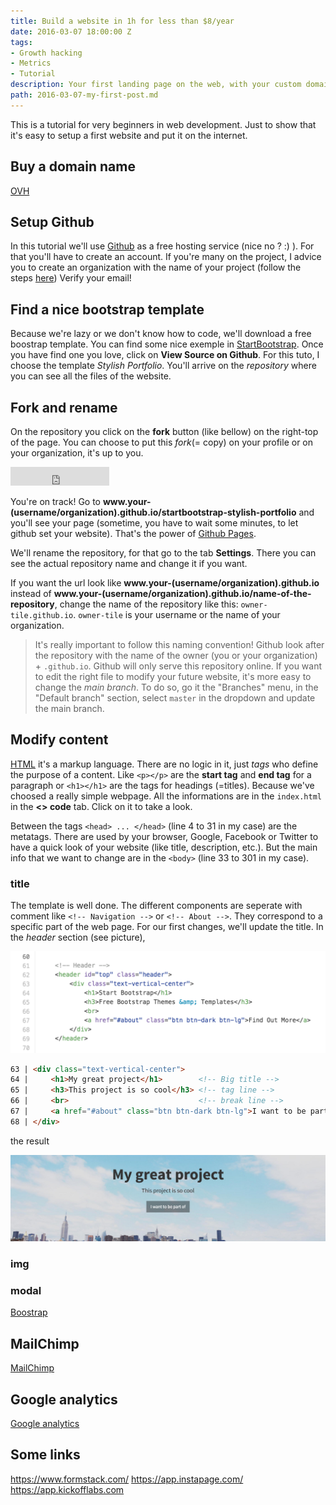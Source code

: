 ```yaml
---
title: Build a website in 1h for less than $8/year
date: 2016-03-07 18:00:00 Z
tags:
- Growth hacking
- Metrics
- Tutorial
description: Your first landing page on the web, with your custom domain name
path: 2016-03-07-my-first-post.md
---
```


This is a tutorial for very beginners in web development. Just to show that it's easy to setup a first website and put it on the internet.

## Buy a domain name

[OVH](http://ovh.com)

## Setup Github

In this tutorial we'll use [Github](htt://www.github.com) as a free hosting service (nice no ? :) ). For that you'll have to create an account. If you're many on the project, I advice you to create an organization with the name of your project (follow the steps [here](https://help.github.com/articles/creating-a-new-organization-from-scratch/))
Verify your email!

## Find a nice bootstrap template

Because we're lazy or we don't know how to code, we'll download a free boostrap template. You can find some nice exemple in  [StartBootstrap](http://startbootstrap.com/template-categories/landing-pages/). Once you have find one you love, click on **View Source on Github**. For this tuto, I choose the template *Stylish Portfolio*. You'll arrive on the *repository* where you can see all the files of the website.

## Fork and rename

On the repository you click on the **fork** button (like bellow) on the right-top of the page. You can choose to put this *fork*(= copy) on your profile or on your organization, it's up to you.

<iframe src="https://ghbtns.com/github-btn.html?user=BlackrockDigital&repo=startbootstrap-stylish-portfolio&type=fork&count=true&size=large" frameborder="0" scrolling="0" width="158px" height="30px"></iframe>

You're on track! Go to __www.your-(username/organization).github.io/startbootstrap-stylish-portfolio__ and you'll see your page (sometime, you have to wait some minutes, to let github set your website). That's the power of [Github Pages](https://pages.github.com/).

We'll rename the repository, for that go to the tab **Settings**. There you can see the actual repository name and change it if you want.

If you want the url look like **www.your-(username/organization).github.io** instead of **www.your-(username/organization).github.io/name-of-the-repository**, change the name of the repository like this: `owner-tile.github.io`. `owner-tile` is your username or the name of your organization.

> It's really important to follow this naming convention! Github look after the repository with the name of the owner (you or your organization) + `.github.io`. Github will only serve this repository online.
> If you want to edit the right file to modify your future website, it's more easy to change the *main branch*. To do so, go it the "Branches" menu, in the "Default branch" section, select `master` in the dropdown and update the main branch.


## Modify content

[HTML](http://www.w3schools.com/html/html_intro.asp) it's a markup language. There are no logic in it, just *tags* who define the purpose of a content. Like `<p></p>` are the **start tag** and **end tag** for a paragraph or `<h1></h1>` are the tags for headings (=titles). Because we've choosed a really simple webpage. All the informations are in the `index.html` in the **<> code** tab. Click on it to take a look.

Between the tags `<head> ... </head>` (line 4 to 31 in my case) are the metatags. There are used by your browser, Google, Facebook or Twitter to have a quick look of your website (like title, description, etc.). But the main info that we want to change are in the `<body>` (line 33 to 301 in my case).

### title

The template is well done. The different components are seperate with comment like `<!-- Navigation -->` or `<!-- About -->`. They correspond to a specific part of the web page. For our first changes, we'll update the title. In the *header* section (see picture),

![header-landing](/assets/images/posts/header-landing.png)

```html
63 | <div class="text-vertical-center">
64 |     <h1>My great project</h1>        <!-- Big title -->
65 |     <h3>This project is so cool</h3> <!-- tag line -->
66 |     <br>                             <!-- break line -->
67 |     <a href="#about" class="btn btn-dark btn-lg">I want to be part of</a> <!-- link button -->
68 | </div>
```
<i class="fa fa-arrow-down" aria-hidden="true"></i> the result

![new-header](/assets/images/posts/new-header.png)


### img

### modal

[Boostrap](http://getbootstrap.com)

## MailChimp

[MailChimp](http://mailchimp.com)

## Google analytics

[Google analytics](http://google.com/analytics)

## Some links

https://www.formstack.com/
https://app.instapage.com/
https://app.kickofflabs.com
